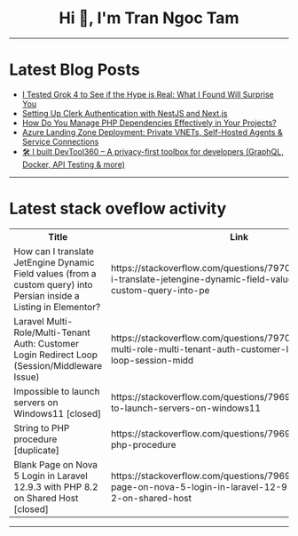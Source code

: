 <h1 align="center">Hi 👋, I'm Tran Ngoc Tam</h1>

---

# Latest Blog Posts 
<!-- BLOG-POST-LIST:START -->
- [I Tested Grok 4 to See if the Hype is Real: What I Found Will Surprise You](https://dev.to/blasterzm/i-tested-grok-4-to-see-if-the-hype-is-real-what-i-found-will-surprise-you-4il0)
- [Setting Up Clerk Authentication with NestJS and Next.js](https://dev.to/satoshi_9a44c57cd2e96fbff/setting-up-clerk-authentication-with-nestjs-and-nextjs-3nai)
- [How Do You Manage PHP Dependencies Effectively in Your Projects?](https://dev.to/thecodeliner/how-do-you-manage-php-dependencies-effectively-in-your-projects-2opj)
- [Azure Landing Zone Deployment: Private VNETs, Self-Hosted Agents &amp; Service Connections](https://dev.to/florianlenz/azure-landing-zone-deployment-private-vnets-self-hosted-agents-service-connections-3ld5)
- [🛠️ I built DevTool360 – A privacy-first toolbox for developers &lpar;GraphQL, Docker, API Testing &amp; more&rpar;](https://dev.to/devtool360_146dd3c2afd04c/i-built-devtool360-a-privacy-first-toolbox-for-developers-graphql-docker-api-testing-more-3a30)
<!-- BLOG-POST-LIST:END -->

---

# Latest stack oveflow activity
<table>
  <tr><th>Title</th><th>Link</th></tr>
  <!-- STACKOVERFLOW:START --><tr><td>How can I translate JetEngine Dynamic Field values &lpar;from a custom query&rpar; into Persian inside a Listing in Elementor?</td><td>https://stackoverflow.com/questions/79700101/how-can-i-translate-jetengine-dynamic-field-values-from-a-custom-query-into-pe</td></tr><tr><td>Laravel Multi-Role/Multi-Tenant Auth: Customer Login Redirect Loop &lpar;Session/Middleware Issue&rpar;</td><td>https://stackoverflow.com/questions/79700035/laravel-multi-role-multi-tenant-auth-customer-login-redirect-loop-session-midd</td></tr><tr><td>Impossible to launch servers on Windows11 [closed]</td><td>https://stackoverflow.com/questions/79699994/impossible-to-launch-servers-on-windows11</td></tr><tr><td>String to PHP procedure [duplicate]</td><td>https://stackoverflow.com/questions/79699971/string-to-php-procedure</td></tr><tr><td>Blank Page on Nova 5 Login in Laravel 12.9.3 with PHP 8.2 on Shared Host [closed]</td><td>https://stackoverflow.com/questions/79699921/blank-page-on-nova-5-login-in-laravel-12-9-3-with-php-8-2-on-shared-host</td></tr><!-- STACKOVERFLOW:END -->
</table>

---



